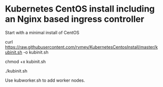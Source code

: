 # Kubernetes CentOS install including an Nginx based ingress controller

Start with a minimal install of CentOS

curl https://raw.githubusercontent.com/rvmey/KubernetesCentosInstall/master/kubinit.sh -o kubinit.sh

chmod +x kubinit.sh

./kubinit.sh

Use kubworker.sh to add worker nodes.

